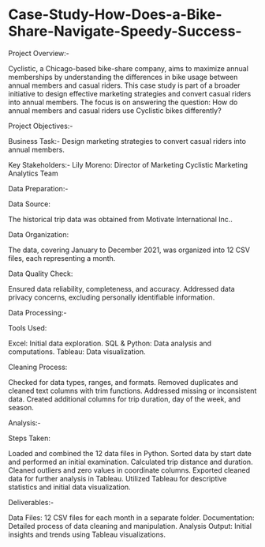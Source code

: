 # Case-Study-How-Does-a-Bike-Share-Navigate-Speedy-Success-

Project Overview:-

Cyclistic, a Chicago-based bike-share company, aims to maximize annual memberships by understanding the differences in bike usage between annual members and casual riders. This case study is part of a broader initiative to design effective marketing strategies and convert casual riders into annual members. The focus is on answering the question: How do annual members and casual riders use Cyclistic bikes differently?

Project Objectives:-

Business Task:- Design marketing strategies to convert casual riders into annual members.

Key Stakeholders:-
Lily Moreno: Director of Marketing
Cyclistic Marketing Analytics Team

Data Preparation:-

Data Source:

The historical trip data was obtained from Motivate International Inc..

Data Organization:

The data, covering January to December 2021, was organized into 12 CSV files, each representing a month.

Data Quality Check:

Ensured data reliability, completeness, and accuracy.
Addressed data privacy concerns, excluding personally identifiable information.

Data Processing:-

Tools Used:

Excel: Initial data exploration.
SQL & Python: Data analysis and computations.
Tableau: Data visualization.

Cleaning Process:

Checked for data types, ranges, and formats.
Removed duplicates and cleaned text columns with trim functions.
Addressed missing or inconsistent data.
Created additional columns for trip duration, day of the week, and season.

Analysis:-

Steps Taken:

Loaded and combined the 12 data files in Python.
Sorted data by start date and performed an initial examination.
Calculated trip distance and duration.
Cleaned outliers and zero values in coordinate columns.
Exported cleaned data for further analysis in Tableau.
Utilized Tableau for descriptive statistics and initial data visualization.

Deliverables:-

Data Files: 12 CSV files for each month in a separate folder.
Documentation: Detailed process of data cleaning and manipulation.
Analysis Output: Initial insights and trends using Tableau visualizations.

